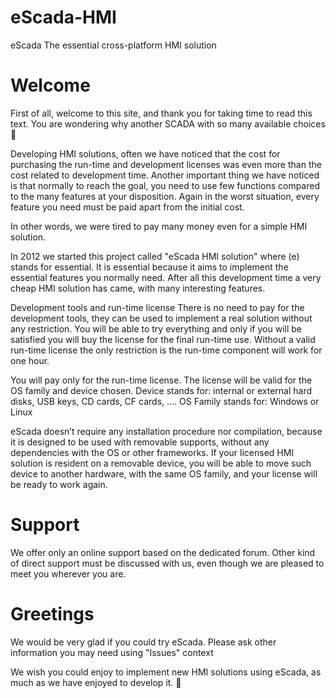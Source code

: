 # eScada-HMI
eScada The essential cross-platform HMI solution


# Welcome
First of all, welcome to this site, and thank you for taking time to read this text.
You are wondering why another SCADA with so many available choices 🙂

Developing HMI solutions, often we have noticed that the cost for purchasing the run-time and development licenses was even more than the cost related to development time.
Another important thing we have noticed is that normally to reach the goal, you need to use few functions compared to the many features at your disposition.
Again in the worst situation, every feature you need must be paid apart from the initial cost.

In other words, we were tired to pay many money even for a simple HMI solution.

In 2012 we started this project called "eScada HMI solution" where (e) stands for essential.
It is essential because it aims to implement the essential features you normally need.
After all this development time a very cheap HMI solution has came, with many interesting features.

Development tools and run-time license
There is no need to pay for the development tools, they can be used to implement a real solution without any restriction.
You will be able to try everything and only if you will be satisfied you will buy the license for the final run-time use.
Without a valid run-time license the only restriction is the run-time component will work for one hour.

You will pay only for the run-time license.
The license will be valid for the OS family and device chosen.
Device stands for: internal or external hard disks, USB keys, CD cards, CF cards, ....
OS Family stands for: Windows or Linux

eScada doesn’t require any installation procedure nor compilation, because it is designed to be used with removable supports, without any dependencies with the OS or other frameworks.
If your licensed HMI solution is resident on a removable device, you will be able to move such device to another hardware, with the same OS family, and your license will be ready to work again.

# Support
We offer only an online support based on the dedicated forum.
Other kind of direct support must be discussed with us, even though we are pleased to meet you wherever you are.

# Greetings
We would be very glad if you could try eScada.
Please ask other information you may need using "Issues" context

We wish you could enjoy to implement new HMI solutions using eScada, as much as we have enjoyed to develop it.
🙂
